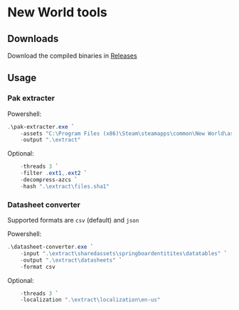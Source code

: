 # New World tools

## Downloads

Download the compiled binaries in [Releases](https://github.com/new-world-tools/new-world-tools/releases)

## Usage

### Pak extracter

Powershell:
```powershell
.\pak-extracter.exe `
    -assets "C:\Program Files (x86)\Steam\steamapps\common\New World\assets" `
    -output ".\extract"
```

Optional:
```powershell
    -threads 3 `
    -filter .ext1,.ext2 `
    -decompress-azcs `
    -hash ".\extract\files.sha1"
```

### Datasheet converter

Supported formats are `csv` (default) and `json`

Powershell:
```powershell
.\datasheet-converter.exe `
    -input ".\extract\sharedassets\springboardentitites\datatables" `
    -output ".\extract\datasheets" `
    -format csv
```

Optional:
```powershell
    -threads 3 `
    -localization ".\extract\localization\en-us"
```
